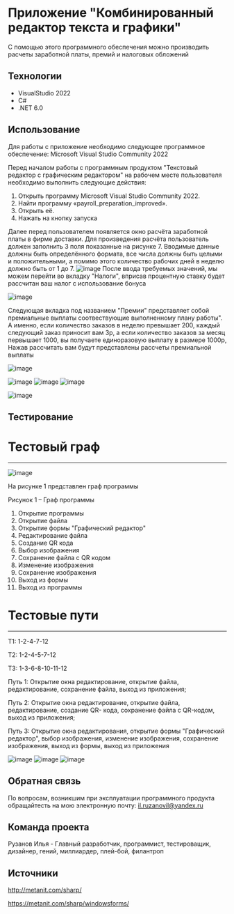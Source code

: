 # Приложение "Комбинированный редактор текста и графики"
С помощью этого программного обеспечения можно производить расчеты заработной платы, премий и налоговых обложений 

## Технологии
- VisualStudio 2022
- C#
- .NET 6.0

## Использование
Для работы с приложение необходимо следующее программное обеспечение:
Microsoft Visual Studio Community 2022

Перед началом работы с программным продуктом "Текстовый редактор с графическим редактором" на рабочем месте пользователя необходимо выполнить следующие действия:
1. Открыть программу Microsoft Visual Studio Community 2022.
2. Найти программу «payroll_preparation_improved».
3. Открыть её.
4. Нажать на кнопку запуска

Далее перед пользователем появляется окно расчёта заработной платы в фирме доставки. Для произведения расчёта пользователь должен заполнить 3 поля показанные на рисунке 7. Вводимые данные должны быть определённого формата, все числа должны быть целыми и положительными, а помимо этого количество рабочих дней в неделю должно быть от 1 до 7.
![image](https://github.com/BELBIMS/z-p/assets/60781555/6d731941-24ad-4f4c-9bf2-62c3a8164fde)
После ввода требуемых значений, мы можем перейти во вкладку "Налоги", вприсав процентную ставку будет рассчитан ваш налог с использование бонуса

![image](https://github.com/BELBIMS/z-p/assets/60781555/a9ea5470-1cf2-4f9a-8e28-2288a52b5540)

Следующая вкладка под названием "Премии" представляет собой премиальные выплаты соотвествующие выполненному плану работы". А именно, если количество заказов в неделю превышает 200, каждый следующий заказ приносит вам 3р, а если количество заказов за месяц первышает 1000, вы получаете единоразовую выплату в размере 1000р, Нажав рассчитать вам будут представлены рассчеты премиальной выплаты

![image](https://github.com/BELBIMS/z-p/assets/60781555/275a518f-8101-4753-8cc9-f29c9f7e3f45)



![image](https://github.com/ILYA222213/GraphicsRedandTextRed/assets/117897751/e4c5c061-3ebe-4556-9132-c15ddd283ed5)
![image](https://github.com/ILYA222213/GraphicsRedandTextRed/assets/117897751/297c8161-5869-4109-a93a-252e09e6b50b)
![image](https://github.com/ILYA222213/GraphicsRedandTextRed/assets/117897751/e55a4e70-3145-40fa-8320-d9351e5300e9)

![image](https://github.com/ILYA222213/GraphicsRedandTextRed/assets/117897751/d9597246-85e6-40a8-b9a1-3fcb695ba0a3)

## Тестирование
# Тестовый граф
***
![image](https://github.com/ILYA222213/GraphicsRedandTextRed/assets/117897751/85745cef-17f7-4c05-9fb4-24f9b74c7535)


На рисунке 1 представлен граф программы

Рисунок 1 – Граф программы

1. Открытие программы
2. Открытие файла 
3. Открытие формы "Графический редактор"
4. Редактирование файла
5. Создание QR кода
6. Выбор изображения
7. Сохранение файла с QR кодом
8. Изменение изображения
9. Сохранение изображения
10. Выход из формы
11. Выход из программы

# Тестовые пути
***
Т1: 1-2-4-7-12

Т2: 1-2-4-5-7-12

Т3: 1-3-6-8-10-11-12

Путь 1: Открытие окна редактирование, открытие файла, редактирование, сохранение файла, выход из приложения;

Путь 2: Открытие окна редактирование, открытие файла, редактирование, создание QR- кода, сохранение файла с QR-кодом, выход из приложения;

Путь 3: Открытие окна редактирования, открытие формы "Графический редактор", выбор изображения, изменение изображения, сохранение изображения, выход из формы, выход из приложения

![image](https://github.com/ILYA222213/GraphicsRedandTextRed/assets/117897751/be8f512d-57be-4d37-86b1-70a810932006)
![image](https://github.com/ILYA222213/GraphicsRedandTextRed/assets/117897751/46f09bfa-2102-4c74-8314-11c779e055a1)
![image](https://github.com/ILYA222213/GraphicsRedandTextRed/assets/117897751/d629a5ec-d78a-42b8-8f6e-cf1d46882dfd)

## Обратная связь
По вопросам, возникшим при эксплуатации программного продукта обращайтесть на мою электронную почту: il.ruzanovil@yandex.ru

## Команда проекта
Рузанов Илья - Главный разработчик, программист, тестироващик, дизайнер, гений, миллиардер, плей-бой, филантроп

## Источники
http://metanit.com/sharp/

https://metanit.com/sharp/windowsforms/

